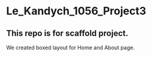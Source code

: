 # Le_Kandych_1056_Project3

## This repo is for scaffold project.  

We created boxed layout for Home and About page.
